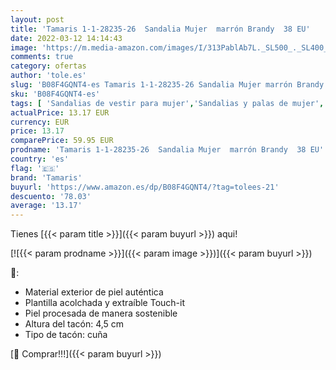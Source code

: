 ```yaml
---
layout: post
title: 'Tamaris 1-1-28235-26  Sandalia Mujer  marrón Brandy  38 EU'
date: 2022-03-12 14:14:43
image: 'https://m.media-amazon.com/images/I/313PablAb7L._SL500_._SL400_.jpg'
comments: true
category: ofertas
author: 'tole.es'
slug: 'B08F4GQNT4-es Tamaris 1-1-28235-26 Sandalia Mujer marrón Brandy 38 EU'
sku: 'B08F4GQNT4-es'
tags: [ 'Sandalias de vestir para mujer','Sandalias y palas de mujer','Zapatos','Zapatos para mujer','Zapatos y complementos','sandalia','tamaris', ]
actualPrice: 13.17 EUR
currency: EUR
price: 13.17
comparePrice: 59.95 EUR
prodname: 'Tamaris 1-1-28235-26  Sandalia Mujer  marrón Brandy  38 EU'
country: 'es'
flag: '🇪🇸'
brand: 'Tamaris'
buyurl: 'https://www.amazon.es/dp/B08F4GQNT4/?tag=tolees-21'
descuento: '78.03'
average: '13.17'
---
```


Tienes [{{< param title >}}]({{< param buyurl >}}) aqui!

[![{{< param prodname >}}]({{< param image >}})]({{< param buyurl >}})

🔎:

- Material exterior de piel auténtica
- Plantilla acolchada y extraíble Touch-it
- Piel procesada de manera sostenible
- Altura del tacón: 4,5 cm
- Tipo de tacón: cuña

[🛒 Comprar!!!]({{< param buyurl >}})
